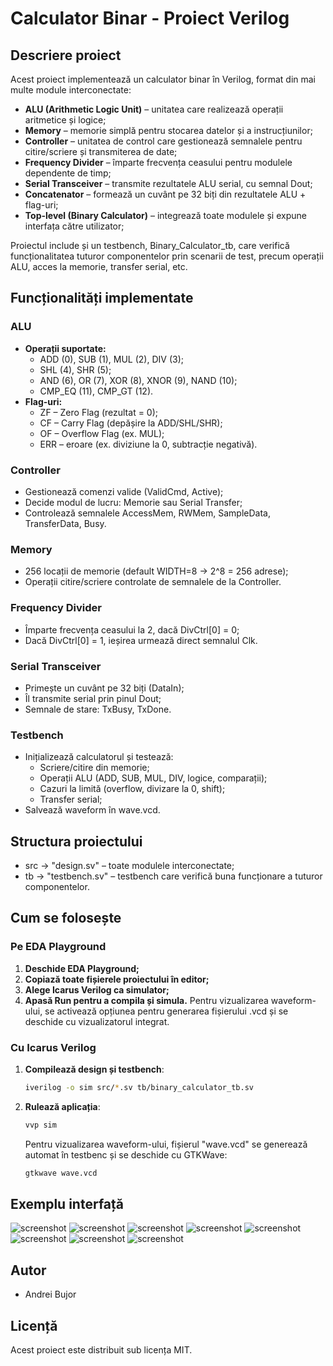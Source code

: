 # Calculator Binar - Proiect Verilog

## Descriere proiect

Acest proiect implementează un calculator binar în Verilog, format din mai multe module interconectate:

- **ALU (Arithmetic Logic Unit)** – unitatea care realizează operații aritmetice și logice;
- **Memory** – memorie simplă pentru stocarea datelor și a instrucțiunilor;
- **Controller** – unitatea de control care gestionează semnalele pentru citire/scriere și transmiterea de date;
- **Frequency Divider** – împarte frecvența ceasului pentru modulele dependente de timp;
- **Serial Transceiver** – transmite rezultatele ALU serial, cu semnal Dout;
- **Concatenator** – formează un cuvânt pe 32 biți din rezultatele ALU + flag-uri;
- **Top-level (Binary Calculator)** – integrează toate modulele și expune interfața către utilizator;

Proiectul include și un testbench, Binary_Calculator_tb, care verifică funcționalitatea tuturor componentelor prin scenarii de test, precum operații ALU, acces la memorie, transfer serial, etc.

## Funcționalități implementate

### ALU
- **Operații suportate:**
  - ADD (0), SUB (1), MUL (2), DIV (3);
  - SHL (4), SHR (5);
  - AND (6), OR (7), XOR (8), XNOR (9), NAND (10);
  - CMP_EQ (11), CMP_GT (12).
- **Flag-uri:**
  - ZF – Zero Flag (rezultat = 0);
  - CF – Carry Flag (depășire la ADD/SHL/SHR);
  - OF – Overflow Flag (ex. MUL);
  - ERR – eroare (ex. diviziune la 0, subtracție negativă).

### Controller
- Gestionează comenzi valide (ValidCmd, Active);
- Decide modul de lucru: Memorie sau Serial Transfer;
- Controlează semnalele AccessMem, RWMem, SampleData, TransferData, Busy.

### Memory
- 256 locații de memorie (default WIDTH=8 -> 2^8 = 256 adrese);
- Operații citire/scriere controlate de semnalele de la Controller.

### Frequency Divider
- Împarte frecvența ceasului la 2, dacă DivCtrl[0] = 0;
- Dacă DivCtrl[0] = 1, ieșirea urmează direct semnalul Clk.

### Serial Transceiver
- Primește un cuvânt pe 32 biți (DataIn);
- Îl transmite serial prin pinul Dout;
- Semnale de stare: TxBusy, TxDone.

### Testbench
- Inițializează calculatorul și testează:
  - Scriere/citire din memorie;
  - Operații ALU (ADD, SUB, MUL, DIV, logice, comparații);
  - Cazuri la limită (overflow, divizare la 0, shift);
  - Transfer serial;
- Salvează waveform în wave.vcd.

## Structura proiectului

- src -> "design.sv" – toate modulele interconectate;
- tb -> "testbench.sv" – testbench care verifică buna funcționare a tuturor componentelor.

## Cum se folosește

### Pe EDA Playground

1. **Deschide EDA Playground;**
2. **Copiază toate fișierele proiectului în editor;**
3. **Alege Icarus Verilog ca simulator;**
4. **Apasă Run pentru a compila și simula.** Pentru vizualizarea waveform-ului, se activează opțiunea pentru generarea fișierului .vcd și se deschide cu vizualizatorul integrat.

### Cu Icarus Verilog

1. **Compilează design și testbench**:
    ```bash
    iverilog -o sim src/*.sv tb/binary_calculator_tb.sv
    ```
2. **Rulează aplicația**:
    ```bash
    vvp sim
    ```
    Pentru vizualizarea waveform-ului, fișierul "wave.vcd" se generează automat în testbenc și se deschide cu GTKWave:
   ```bash
   gtkwave wave.vcd
   ```

## Exemplu interfață
![screenshot](Screenshot1.png)
![screenshot](Screenshot2.png)
![screenshot](Screenshot3.png)
![screenshot](Screenshot4.png)
![screenshot](Screenshot5.png)
![screenshot](Screenshot6.png)
![screenshot](Screenshot7.png)
![screenshot](Screenshot8.png)

## Autor

- Andrei Bujor

## Licență

Acest proiect este distribuit sub licența MIT.

